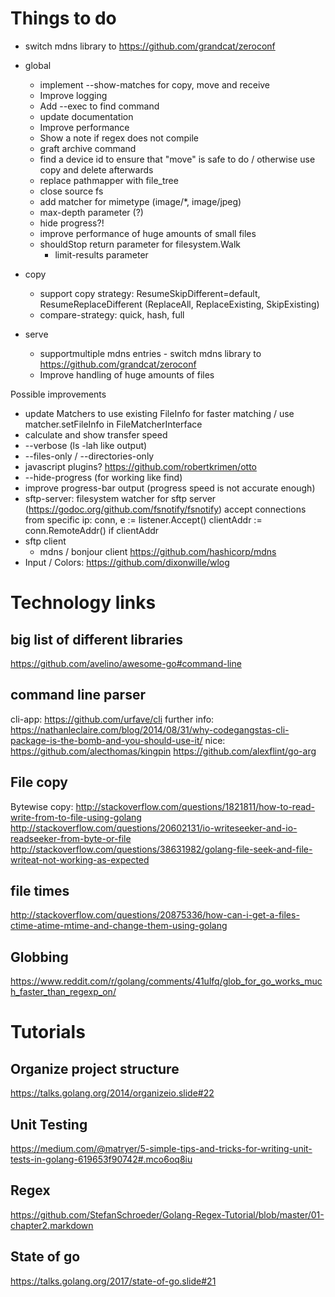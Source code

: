 # Things to do

- switch mdns library to https://github.com/grandcat/zeroconf

- global
    - implement --show-matches for copy, move and receive
    - Improve logging
    - Add --exec to find command
    - update documentation
    - Improve performance
    - Show a note if regex does not compile
    - graft archive command
    - find a device id to ensure that "move" is safe to do / otherwise use copy and delete afterwards
    - replace pathmapper with file_tree
    - close source fs
    - add matcher for mimetype (image/*, image/jpeg)
    - max-depth parameter (?)
    - hide progress?!
    - improve performance of huge amounts of small files
    - shouldStop return parameter for filesystem.Walk
        - limit-results parameter

- copy
    - support copy strategy:  ResumeSkipDifferent=default, ResumeReplaceDifferent (ReplaceAll, ReplaceExisting, SkipExisting)
    - compare-strategy: quick, hash, full

- serve
    - supportmultiple mdns entries - switch mdns library to https://github.com/grandcat/zeroconf
    - Improve handling of huge amounts of files
    
    
Possible improvements
- update Matchers to use existing FileInfo for faster matching / use matcher.setFileInfo in FileMatcherInterface
- calculate and show transfer speed
- --verbose (ls -lah like output)
- --files-only / --directories-only
- javascript plugins? https://github.com/robertkrimen/otto
- --hide-progress (for working like find)
- improve progress-bar output (progress speed is not accurate enough)
- sftp-server:
		filesystem watcher for sftp server (https://godoc.org/github.com/fsnotify/fsnotify)
	accept connections from specific ip: 		conn, e := listener.Accept() clientAddr := conn.RemoteAddr() if clientAddr
- sftp client
  - mdns / bonjour client https://github.com/hashicorp/mdns
- Input / Colors: https://github.com/dixonwille/wlog


# Technology links

## big list of different libraries
https://github.com/avelino/awesome-go#command-line

## command line parser
cli-app: https://github.com/urfave/cli
further info: https://nathanleclaire.com/blog/2014/08/31/why-codegangstas-cli-package-is-the-bomb-and-you-should-use-it/
nice: https://github.com/alecthomas/kingpin
https://github.com/alexflint/go-arg

## File copy

Bytewise copy: 
http://stackoverflow.com/questions/1821811/how-to-read-write-from-to-file-using-golang
http://stackoverflow.com/questions/20602131/io-writeseeker-and-io-readseeker-from-byte-or-file
http://stackoverflow.com/questions/38631982/golang-file-seek-and-file-writeat-not-working-as-expected

## file times
http://stackoverflow.com/questions/20875336/how-can-i-get-a-files-ctime-atime-mtime-and-change-them-using-golang

## Globbing
https://www.reddit.com/r/golang/comments/41ulfq/glob_for_go_works_much_faster_than_regexp_on/

# Tutorials

## Organize project structure
https://talks.golang.org/2014/organizeio.slide#22

## Unit Testing
https://medium.com/@matryer/5-simple-tips-and-tricks-for-writing-unit-tests-in-golang-619653f90742#.mco6oq8iu

## Regex
https://github.com/StefanSchroeder/Golang-Regex-Tutorial/blob/master/01-chapter2.markdown

## State of go
https://talks.golang.org/2017/state-of-go.slide#21
